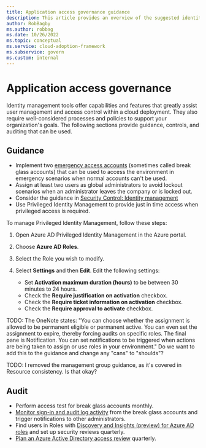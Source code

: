 ```yaml
---
title: Application access governance guidance
description: This article provides an overview of the suggested identity management tools capabilities and features for user management along with guidance on processes and policies to support user management in your organization. 
author: RobBagby
ms.author: robbag
ms.date: 10/26/2022
ms.topic: conceptual
ms.service: cloud-adoption-framework
ms.subservice: govern
ms.custom: internal
---
```


# Application access governance

Identity management tools offer capabilities and features that greatly assist user management and access control within a cloud deployment. They also require well-considered processes and policies to support your organization's goals.  The following sections provide guidance, controls, and auditing that can be used.

## Guidance

- Implement two [emergency access accounts](/azure/active-directory/roles/security-emergency-access#store-account-credentials-safely) (sometimes called break glass accounts) that can be used to access the environment in emergency scenarios when normal accounts can't be used.
- Assign at least two users as global administrators to avoid lockout scenarios when an administrator leaves the company or is locked out.
- Consider the guidance in [Security Control: Identity management](/security/benchmark/azure/mcsb-identity-management)
- Use Privileged Identity Management to provide just in time access when privileged access is required.

To manage Privileged Identity Management, follow these steps:

1. Open Azure AD Privileged Identity Management in the Azure portal.
1. Choose **Azure AD Roles**.
1. Select the Role you wish to modify.
1. Select **Settings** and then **Edit**. Edit the following settings:

   - Set **Activation maximum duration (hours)** to be between 30 minutes to 24 hours.
   - Check the **Require justification on activation** checkbox.
   - Check the **Require ticket information on activation** checkbox.
   - Check the **Require approval to activate** checkbox.

TODO: The OneNote states: "You can choose whether the assignment is allowed to be permanent eligible or permanent active. You can even set the assignment to expire, thereby forcing audits on specific roles.
The final pane is Notification. You can set notifications to be triggered when actions are being taken to assign or use roles in your environment." Do we want to add this to the guidance and change any "cans" to "shoulds"?

TODO: I removed the management group guidance, as it's covered in Resource consistency. Is that okay?

## Audit

- Perform access test for break glass accounts monthly.
- [Monitor sign-in and audit log activity](/azure/active-directory/roles/security-emergency-access#monitor-sign-in-and-audit-logs) from the break glass accounts and trigger notifications to other administrators.
- Find users in Roles with [Discovery and Insights (preview) for Azure AD roles](/azure/active-directory/privileged-identity-management/pim-security-wizard) and set up security reviews quarterly.
- [Plan an Azure Active Directory access review](/azure/active-directory/governance/deploy-access-reviews) quarterly.
